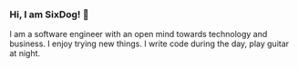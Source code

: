 ### Hi, I am SixDog! 👋

I am a software engineer with an open mind towards technology and business. I enjoy trying new things. 
I write code during the day, play guitar at night.
